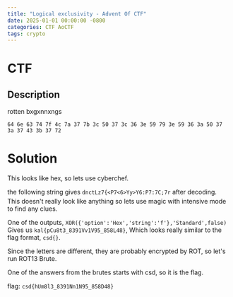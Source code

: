 ```yaml
---
title: "Logical exclusivity - Advent Of CTF"
date: 2025-01-01 00:00:00 -0800
categories: CTF AoCTF
tags: crypto
---
```


# CTF

## Description

rotten bxgxnnxngs

```
64 6e 63 74 7f 4c 7a 37 7b 3c 50 37 3c 36 3e 59 79 3e 59 36 3a 50 37 3a 37 43 3b 37 72
```

# Solution

This looks like hex, so lets use cyberchef.

the following string gives `dnctLz7{<P7<6>Yy>Y6:P7:7C;7r` after decoding. 
This doesn't really look like anything so lets use magic with intensive mode to find any clues.

One of the outputs, `XOR({'option':'Hex','string':'f'},'Standard',false)` Gives us `kal{pCu8t3_8391Vv1V95_858L48}`, Which looks really similar to the flag format, `csd{}`.

Since the letters are different, they are probably encrypted by ROT, so let's run ROT13 Brute.

One of the answers from the brutes starts with csd, so it is the flag.

flag: `csd{hUm8l3_8391Nn1N95_858D48}`

